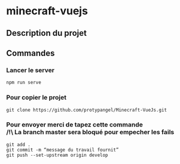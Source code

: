 # minecraft-vuejs
## Description du projet
## Commandes
### Lancer le server

```
npm run serve
```

### Pour copier le projet

```
git clone https://github.com/protypangel/Minecraft-VueJs.git
```

### Pour envoyer merci de tapez cette commande <br> /!\ La branch master sera bloqué pour empecher les fails

```
git add .
git commit -m “message du travail fournit”
git push --set-upstream origin develop
```
